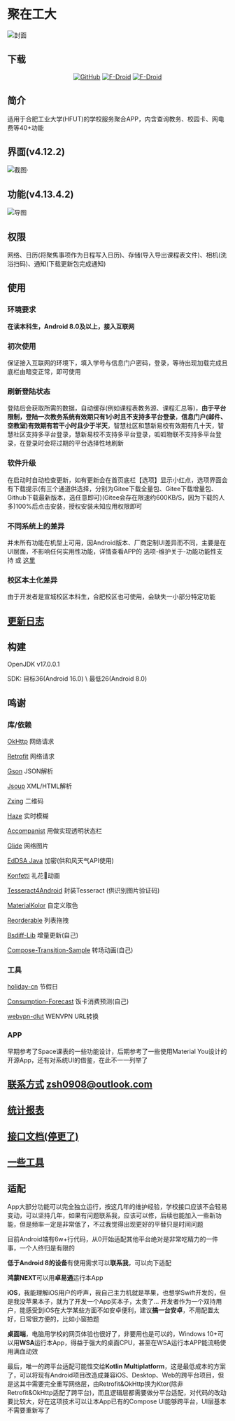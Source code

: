 # 聚在工大
![封面](/src/img/cover.png)

## 下载

<div align="center">

[![GitHub](https://img.shields.io/github/v/release/Chiu-xaH/HFUT-Schedule?logo=github&label=GitHub&style=for-the-badge)](https://github.com/Chiu-xaH/HFUT-Schedule/releases/latest)
[![F-Droid](https://img.shields.io/f-droid/v/com.hfut.schedule?logo=fdroid&style=for-the-badge)](https://f-droid.org/packages/com.hfut.schedule)
[![F-Droid](https://img.shields.io/github/v/release/Chiu-xaH/HFUT-Schedule?logo=gitee&label=Gitee&style=for-the-badge)](https://gitee.com/chiu-xah/HFUT-Schedule/releases/tag/Android)

</div>

## 简介
适用于合肥工业大学(HFUT)的学校服务聚合APP，内含查询教务、校园卡、网电费等40+功能

## 界面(v4.12.2)
![截图](/src/img/ui.jpg)·

## 功能(v4.13.4.2)
![导图](/src/img/mindMaster.png)

## 权限
网络、日历(将聚焦事项作为日程写入日历)、存储(导入导出课程表文件)、相机(洗浴扫码)、通知(下载更新包完成通知)

## 使用
### 环境要求
**在读本科生，Android 8.0及以上，接入互联网**

### 初次使用
保证接入互联网的环境下，填入学号与信息门户密码，登录，等待出现加载完成且底栏由暗变正常，即可使用

### 刷新登陆状态
登陆后会获取所需的数据，自动缓存(例如课程表教务源、课程汇总等)，**由于平台限制，登陆一次教务系统有效期只有1小时且不支持多平台登录**，**信息门户(邮件、空教室)有效期有若干小时且少于半天**，智慧社区和慧新易校有效期有几十天，智慧社区支持多平台登录，慧新易校不支持多平台登录，呱呱物联不支持多平台登录，在登录时会将过期的平台选择性地刷新

### 软件升级
在启动时自动检查更新，如有更新会在首页底栏【选项】显示小红点，选项界面会有下载提示(有三个通道供选择，分别为Gitee下载全量包、Gitee下载增量包、Github下载最新版本，选任意即可)(Gitee会存在限速约600KB/S，因为下载的人多)100%后点击安装，授权安装未知应用权限即可

### 不同系统上的差异
并未所有功能在机型上可用，因Android版本、厂商定制UI差异而不同，主要是在UI层面，不影响任何实用性功能，详情查看APP的 选项-维护关于-功能功能性支持 或 [这里](/docs/CONTRAST.md)

### 校区本土化差异
由于开发者是宣城校区本科生，合肥校区也可使用，会缺失一小部分特定功能

## [更新日志](docs/update)

## 构建
OpenJDK v17.0.0.1

SDK: 目标36(Android 16.0) \ 最低26(Android 8.0)

## 鸣谢
### 库/依赖
[OkHttp](https://github.com/square/okhttp) 网络请求

[Retrofit](https://github.com/square/retrofit) 网络请求

[Gson](https://github.com/google/gson) JSON解析

[Jsoup](https://github.com/jhy/jsoup) XML/HTML解析

[Zxing](https://github.com/zxing/zxing) 二维码

[Haze](https://github.com/chrisbanes/haze) 实时模糊

[Accompanist](https://github.com/google/accompanist) 用做实现透明状态栏

[Glide](https://github.com/bumptech/glide) 网络图片

[EdDSA Java](https://github.com/str4d/ed25519-java) 加密(供和风天气API使用)

[Konfetti](https://github.com/DanielMartinus/Konfetti) 礼花🎉动画

[Tesseract4Android](https://github.com/adaptech-cz/Tesseract4Android) 封装Tesseract (供识别图片验证码)

[MaterialKolor](https://github.com/jordond/MaterialKolor) 自定义取色

[Reorderable](https://github.com/Calvin-LL/Reorderable) 列表拖拽


[Bsdiff-Lib](https://github.com/Chiu-xaH/Bsdiff-Lib) 增量更新(自己)

[Compose-Transition-Sample](https://github.com/Chiu-xaH/Compose-Transition-Sample) 转场动画(自己)

### 工具
[holiday-cn](https://github.com/NateScarlet/holiday-cn) 节假日

[Consumption-Forecast](https://github.com/Chiu-xaH/Consumption-Forecast) 饭卡消费预测(自己)

[webvpn-dlut](https://github.com/ESWZY/webvpn-dlut) WENVPN URL转换

### APP
早期参考了Space课表的一些功能设计，后期参考了一些使用Material You设计的开源App，还有对系统UI的借鉴，在此不一一列举了

## [联系方式](zsh0908@outlook.com) zsh0908@outlook.com

## [统计报表](/docs/CHART.md)

## [接口文档(停更了)](/docs/API.md)

## [一些工具](/tools)

## 适配

App大部分功能可以完全独立运行，按这几年的维护经验，学校接口应该不会轻易变动，可以坚持几年，如果有问题联系我，应该可以修，后续也能加入一些新功能，但是频率一定是非常低了，不过我觉得出现更好的平替只是时间问题

目前Android端有6w+行代码，从0开始适配其他平台绝对是非常吃精力的一件事，一个人终归是有限的

**低于Android 8的设备**有使用需求可以**联系我**，可以向下适配

**鸿蒙NEXT**可以用**卓易通**运行本App

**iOS**，我能理解iOS用户的呼声，我自己主力机就是苹果，也想学Swift开发的，但是我没苹果本子，就为了开发一个App买本子，太贵了... 开发者作为一个双持用户，能感受到iOS在大学某些方面不如安卓便利，建议**搞一台安卓**，不用配置太好，日常很方便的，比如小窗拍题

**桌面端**，电脑用学校的网页体验也很好了，非要用也是可以的，Windows 10+可以用**WSA**运行本App，得益于强大的桌面CPU，甚至在WSA运行本APP能流畅使用满血动效

最后，唯一的跨平台适配可能性交给**Kotlin Multiplatform**，这是最低成本的方案了，可以将现有Android项目改造成兼容iOS、Desktop、Web的跨平台项目，但是这其中需要完全重写网络层，由Retrofit&OkHttp换为Ktor(除非Retrofit&OkHttp适配了跨平台)，而且逻辑层都需要做分平台适配，对代码的改动要比较大，好在这项技术可以让本App已有的Compose UI能够跨平台，UI层基本不需要重新写了






